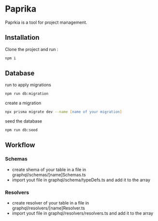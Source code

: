 # Paprika

Paprkia is a tool for project management.

## Installation

Clone the project and run :

```bash
npm i
```

## Database

run to apply migrations 

```zsh
npm run db:migration
```

create a migration

```zsh
npx prisma migrate dev --name [name of your migration]
```

seed the database

```zsh
npm run db:seed
```

## Workflow

### Schemas

- create shema of your table in a file in graphql/schemas/[name]Schemas.ts
- import yout file in graphql/schema/typeDefs.ts and add it to the array

### Resolvers

- create resolver of your table in a file in graphql/resolvers/[name]Resolver.ts
- import yout file in graphql/resolvers/resolvers.ts and add it to the array

